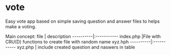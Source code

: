 # vote
Easy vote app based on simple saving question and answer files to helps make a voting.

Main concept:
file      | description
----------|:-----------
index.php |File with CRU(D) functions to create file with random name xyz.hph
----------|:-----------
xyz.php   | include created question and naswers in table
